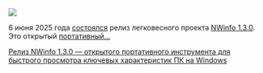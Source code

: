 <!--2025-06-07 13:53:58-->
<div class="yb">
  <div class="rss habr"><img src="https://habrastorage.org/getpro/habr/upload_files/d21/22e/bc2/d2122ebc2a58cadf8e21bad69a4faf1b.png" /><p>6&nbsp;июня 2025&nbsp;года <a href="https://github.com/a1ive/nwinfo/releases/tag/v1.3.0" rel="noopener noreferrer nofollow">состоялся</a> релиз легковесного проекта <a href="https://a1ive.github.io/nwinfo/" rel="noopener noreferrer nofollow">NWinfo 1.3.0</a>. Это открытый <a href="https://github.com/a1ive/nwinfo" rel="noopener noreferrer nofollow">портативный... <p class="titl"><a href="https://habr.com/ru/news/916498/?utm_source=habrahabr&utm_medium=rss&utm_campaign=916498">Релиз NWinfo 1.3.0 — открытого портативного инструмента для быстрого просмотра ключевых характеристик ПК на Windows</a></p></div>
</div>

